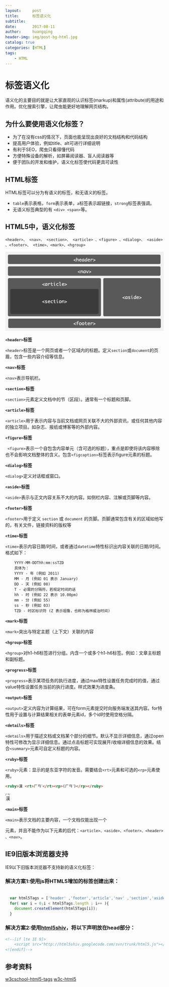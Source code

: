 ```yaml
---
layout:     post
title:      标签语义化
subtitle:   
date:       2017-08-11
author:     huangqing
header-img: img/post-bg-html.jpg
catalog: true
categories: [HTML]
tags:
    - HTML
---
```


# 标签语义化

语义化的主要目的就是让大家直观的认识标签(markup)和属性(attribute)的用途和作用。优化搜索引擎，让爬虫能更好地理解网页结构。

## 为什么要使用语义化标签？

+  为了在没有css的情况下，页面也能呈现出良好的文档结构和代码结构
+  提高用户体验，例如title、alt可进行详细说明
+  有利于SEO，爬虫只看得懂代码
+  方便特殊设备的解析，如屏幕阅读器、盲人阅读器等
+  便于团队的开发和维护，语义化标签使代码更具可读性

## HTML标签

HTML标签可以分为有语义的标签，和无语义的标签。

+  `table`表示表格，`form`表示表单，`a`标签表示超链接，`strong`标签表强调。
+  无语义标签典型的有 `<div> <span>`等。

## HTML5中，语义化标签

`<header>、 <nav>、 <section>、 <article> 、<figure> 、<dialog>、 <aside> 、<footer>、 <time>、<mark>、<hgroup>`

![HTML5网页的典型结构](/images/html5/947566-69e8ae79c9e3cd0a.gif)

**`<header>`标签**

`<header>`标签是一个网页或者一个区域内的标题。定义`section`或`document`的页眉，包含一些内容介绍等信息。

**`<nav>`标签**

`<nav>`表示导航栏。

**`<section>`标签**

`<section>`元素定义文档中的节（区段）。通常有一个标题和页脚。

**`<article>`标签**

`<article>`用于表示内容与当前文档或网页关联不大的外部资讯，或任何其他内容的独立项目。如杂志、报纸或博客等的外部内容。

**`<figure>`标签**

` <figure>`表示一个自包含内容单元（含可选的标题），重点是即使将该内容移除也不会影响文档整体的含义。包含`<figcaption>`标签表示figure元素的标题。

**`<dialog>`标签**

`<dialog>`定义对话框或窗口。

**`<aside>`标签**

`<aside>`表示与正文内容关系不大的内容。如侧栏内容、注解或页脚等内容。

**`<footer>`标签**

`<footer>`用于定义 `section` 或 `document` 的页脚。页脚通常包含有关的区域如他写的，有关文件，链接资料的版权等

**`<time>`标签**

`<time>`表示内容日期/时间，或者通过`datetime`特性标识出内容关联的日期/时间。格式如下：
        
        YYYY-MM-DDThh:mm:ssTZD
        具体为：
        YYYY - 年 (例如 2011)
        MM - 月 (例如 01 表示 January)
        DD - 天 (例如 08)
        T - 必需的分隔符，若规定时间的话
        hh - 时 (例如 22 表示 10.00pm)
        mm - 分 (例如 55)
        ss - 秒 (例如 03)
        TZD - 时区标识符 (Z 表示祖鲁，也称为格林威治时间)

**`<mark>`标签**

 `<mark>`突出与特定主题（上下文）关联的内容

**`<hgroup>`标签**

`<hgroup>`对h1-h6标签进行分组。内含一个或多个h1-h6标签。例如：文章主标题和副标题。

**`<progress>`标签**

`<progress>`表示某项任务的执行进度，通过max特性设置任务完成时的值，通过value特性设置任务当前的执行进度。样式效果为进度条。

**`<output>`标签**

`<output>`定义内容为计算结果，可在form元素提交时向服务端发送其内容。for特性用于设置与计算结果相关的表单元素id，多个id时使用空格分隔。

**`<details>`标签**

`<details>`用于描述文档或文档某个部分的细节。默认不显示详细信息，通过open特性可修改为显示详细信息。通过点击标题可实现展开/收缩详细信息的效果。结合`<summary>`元素可自定义标题的内容。

**`<ruby>`标签**

`<ruby>`元素：显示的是东亚字符的发音。需要结合`<rt>`元素和可选的`<rp>`元素使用。

~~~html
<ruby>漢 <rt>ㄏㄢˋ</rt><rp>(ㄏㄢˋ)</rp></ruby>
~~~

<ruby>漢 <rt>ㄏㄢˋ</rt><rp>(ㄏㄢˋ)</rp></ruby>

**`<main>`标签**

`<main>`表示文档的主要内容，一个文档仅能出现一个<main>元素，并且不能作为以下元素的后代：`<article>、<aside>、<footer>、<header> 、<nav>`。

## IE9旧版本浏览器支持

IE9以下旧版本浏览器不支持新的语义化标签：

### 解决方案1:使用js将HTML5增加的标签创建出来：

~~~javascript

  var html5Tags = ['header' ,'footer','article','nav' ,'section','aside'];
  for( var i = 0;i < html5Tags.length ; i++ ){
    document.createElement(html5Tags[i]);
  }
~~~

### 解决方案2:使用[html5shiv][]，将以下声明放在head部分：
[html5shiv]:https://github.com/aFarkas/html5shiv

~~~html
<!--[if lte IE 9]> 
    <script src="http://html5shiv.googlecode.com/svn/trunk/html5.js"></script>
<![endif]-->
~~~

## 参考资料
[w3cschool-html5-tags](http://www.w3school.com.cn/tags/)
[w3c-html5](https://www.w3.org/TR/html5/semantics.html#semantics)